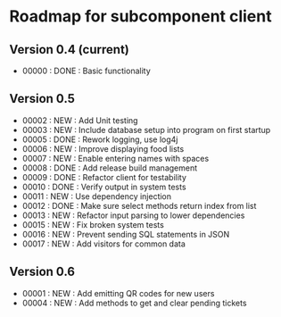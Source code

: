 # Roadmap for subcomponent client

## Version 0.4 (current)
* 00000 : DONE : Basic functionality

## Version 0.5
* 00002 : NEW  : Add Unit testing
* 00003 : NEW  : Include database setup into program on first startup
* 00005 : DONE : Rework logging, use log4j
* 00006 : NEW  : Improve displaying food lists
* 00007 : NEW  : Enable entering names with spaces
* 00008 : DONE : Add release build management
* 00009 : DONE : Refactor client for testability
* 00010 : DONE : Verify output in system tests
* 00011 : NEW  : Use dependency injection
* 00012 : DONE : Make sure select methods return index from list
* 00013 : NEW  : Refactor input parsing to lower dependencies
* 00015 : NEW  : Fix broken system tests
* 00016 : NEW  : Prevent sending SQL statements in JSON
* 00017 : NEW  : Add visitors for common data

## Version 0.6
* 00001 : NEW  : Add emitting QR codes for new users
* 00004 : NEW  : Add methods to get and clear pending tickets
